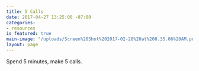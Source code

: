 ```yaml
---
title: 5 Calls
date: 2017-04-27 13:25:00 -07:00
categories:
- resources
is featured: true
main-image: "/uploads/Screen%20Shot%202017-02-28%20at%208.35.06%20AM.png"
layout: page
---
```


Spend 5 minutes, make 5 calls.
